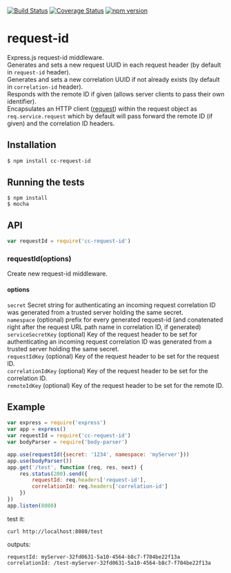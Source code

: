 [![Build Status](https://travis-ci.org/Colored-Coins/request-id.svg?branch=master)](https://travis-ci.org/Colored-Coins/request-id)
[![Coverage Status](https://coveralls.io/repos/github/Colored-Coins/request-id/badge.svg?branch=master)](https://coveralls.io/github/Colored-Coins/request-id?branch=master)
[![npm version](https://badge.fury.io/js/cc-request-id.svg)](https://badge.fury.io/js/cc-request-id)
# request-id
Express.js request-id middleware.<br>
Generates and sets a new request UUID in each request header (by default in `request-id` header).<br>
Generates and sets a new correlation UUID if not already exists (by default in `correlation-id` header).<br>
Responds with the remote ID if given (allows server clients to pass their own identifier).<br>
Encapsulates an HTTP client ([request](https://github.com/request/request)) within the request object as `req.service.request` which by default will pass forward the remote ID (if given) and the correlation ID headers.
## Installation
```sh
$ npm install cc-request-id
```
## Running the tests
```
$ npm install
$ mocha
```
## API
```javascript
var requestId = require('cc-request-id')
```
### requestId(options)
Create new request-id middleware.
#### options
`secret` Secret string for authenticating an incoming request correlation ID was generated from a trusted server holding the same secret.<br>
`namespace` (optional) prefix for every generated request-id (and conatenated right after the request URL path name in correlation ID, if generated)<br>
`serviceSecretKey` (optional)
Key of the request header to be set for authenticating an incoming request correlation ID was generated from a trusted server holding the same secret.<br>
`requestIdKey` (optional)
Key of the request header to be set for the request ID.<br>
`correlationIdKey` (optional)
Key of the request header to be set for the correlation ID.<br>
`remoteIdKey` (optional)
Key of the request header to be set for the remote ID.

## Example
```javascript
var express = require('express')
var app = express()
var requestId = require('cc-request-id')
var bodyParser = require('body-parser')

app.use(requestId({secret: '1234', namespace: 'myServer'}))
app.use(bodyParser())
app.get('/test', function (req, res, next) {
	res.status(200).send({
		requestId: req.headers['request-id'],
		correlationId: req.headers['correlation-id']
	})
})
app.listen(8080)
```
test it:
```
curl http://localhost:8080/test
```
outputs:
```
requestId: myServer-32fd0631-5a10-4564-b8c7-f704be22f13a
correlationId: /test-myServer-32fd0631-5a10-4564-b8c7-f704be22f13a
```
